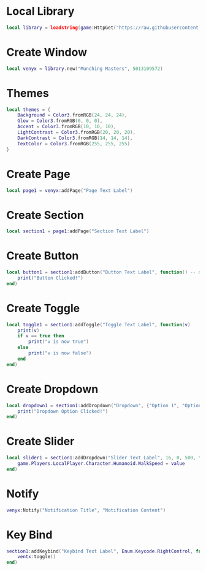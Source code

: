 # Local Library
```lua
local library = loadstring(game:HttpGet("https://raw.githubusercontent.com/GreenDeno/Venyx-UI-Library/main/source.lua"))()
```
# Create Window 
```lua
local venyx = library.new("Munching Masters", 5013109572)
```
# Themes
```lua
local themes = {
	Background = Color3.fromRGB(24, 24, 24),
	Glow = Color3.fromRGB(0, 0, 0),
	Accent = Color3.fromRGB(10, 10, 10),
	LightContrast = Color3.fromRGB(20, 20, 20),
	DarkContrast = Color3.fromRGB(14, 14, 14),  
	TextColor = Color3.fromRGB(255, 255, 255)
}
```
# Create Page
```lua
local page1 = venyx:addPage("Page Text Label")
```
# Create Section
```lua
local section1 = page1:addPage("Section Text Label")
```
# Create Button
```lua
local button1 = section1:addButton("Button Text Label", function() -- use variables to refer to that button
    print("Button Clicked!")
end)
```
# Create Toggle
```lua
local toggle1 = section1:addToggle("Toggle Text Label", function(v)
    print(v)
    if v == true then
        print("v is now true")
    else
        print("v is now false")
    end
end)
```
# Create Dropdown
```lua
local dropdown1 = section1:addDropdown("Dropdown", {"Option 1", "Option 2", "Option 3"}, function()
    print("Dropdown Option Clicked!")
end)
```

# Create Slider
```lua
local slider1 = section1:addDropdown("Slider Text Label", 16, 0, 500, function(value) -- min, default, max
    game.Players.LocalPlayer.Character.Humanoid.WalkSpeed = value
end)
```
# Notify
```lua
venyx:Notify("Notification Title", "Notification Content")
```
# Key Bind
```lua
section1:addKeybind("Keybind Text Label", Enum.Keycode.RightControl, function()
    ventx:toggle()
end)
```



